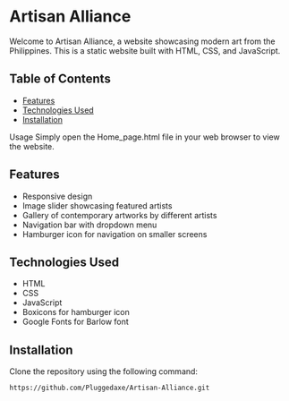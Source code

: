 # Artisan Alliance

Welcome to Artisan Alliance, a website showcasing modern art from the Philippines. This is a static website built with HTML, CSS, and JavaScript.

## Table of Contents

- [Features](#features)
- [Technologies Used](#technologies-used)
- [Installation](#installation)

Usage
Simply open the Home_page.html file in your web browser to view the website.

## Features

- Responsive design
- Image slider showcasing featured artists
- Gallery of contemporary artworks by different artists
- Navigation bar with dropdown menu
- Hamburger icon for navigation on smaller screens

## Technologies Used

- HTML
- CSS
- JavaScript
- Boxicons for hamburger icon
- Google Fonts for Barlow font

## Installation

Clone the repository using the following command:

```bash
https://github.com/Pluggedaxe/Artisan-Alliance.git




